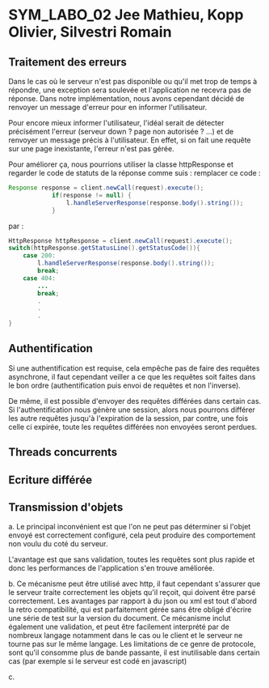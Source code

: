 # SYM_LABO_02 Jee Mathieu, Kopp Olivier, Silvestri Romain

## Traitement des erreurs

Dans le cas où le serveur n'est pas disponible ou qu'il met trop de temps à répondre, une exception sera soulevée et l'application ne recevra pas de réponse. Dans notre implémentation, nous avons cependant décidé de renvoyer un message d'erreur pour en informer l'utilisateur.

Pour encore mieux informer l'utilisateur, l'idéal serait de détecter précisément l'erreur (serveur down ? page non autorisée ? ...) et de renvoyer un message précis à l'utilisateur. En effet, si on fait une requête sur une page inexistante, l'erreur n'est pas gérée.

Pour améliorer ça, nous pourrions utiliser la classe httpResponse et regarder le code de statuts de la réponse comme suis :
remplacer ce code : 

```java
Response response = client.newCall(request).execute();
            if(response != null) {
                l.handleServerResponse(response.body().string());
            }
```

par : 

```java
HttpResponse httpResponse = client.newCall(request).execute(); 
switch(httpResponse.getStatusLine().getStatusCode()){
	case 200:
		l.handleServerResponse(response.body().string());
		break;
	case 404:
		...
		break;
		.
		.
		.
}
```

## Authentification

Si une authentification est requise, cela empêche pas de faire des requêtes asynchrone, il faut cependant veiller a ce que les requêtes soit faites dans le bon ordre (authentification puis envoi de requêtes et non l'inverse).

De même, il est possible d'envoyer des requêtes différées dans certain cas. Si l'authentification nous génère une session, alors nous pourrons différer les autre requêtes jusqu'à l'expiration de la session, par contre, une fois celle ci expirée, toute les requêtes différées non envoyées seront perdues.

## Threads concurrents



## Ecriture différée



## Transmission d'objets

a. Le principal inconvénient est que l'on ne peut pas déterminer si l'objet envoyé est correctement configuré, cela peut produire des comportement non voulu du coté du serveur. 

L'avantage est que sans validation, toutes les requêtes sont plus rapide et donc les performances de l'application s'en trouve améliorée.

b. Ce mécanisme peut être utilisé avec http, il faut cependant s'assurer que le serveur traite correctement les objets qu'il reçoit, qui doivent être parsé correctement.
Les avantages par rapport à du json ou xml est tout d'abord la retro compatibilité, qui est parfaitement gérée sans être obligé d'écrire une série de test sur la version du document. Ce mécanisme inclut également une validation, et peut être facilement interprété par de nombreux langage notamment dans le cas ou le client et le serveur ne tourne pas sur le même langage. Les limitations de ce genre de protocole, sont qu'il consomme plus de bande passante, il est inutilisable dans certain cas (par exemple si le serveur est codé en javascript)

c. 